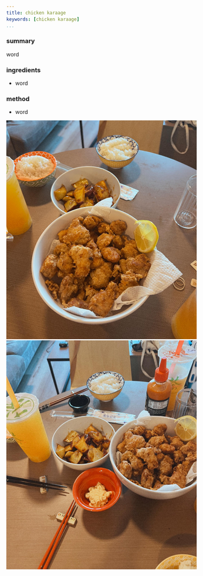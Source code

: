 ```yaml
---
title: chicken karaage
keywords: [chicken karaage]
...
```


### summary
word

### ingredients
- word

### method
- word

![](img/2.jpg)
![](img/3.jpg)

